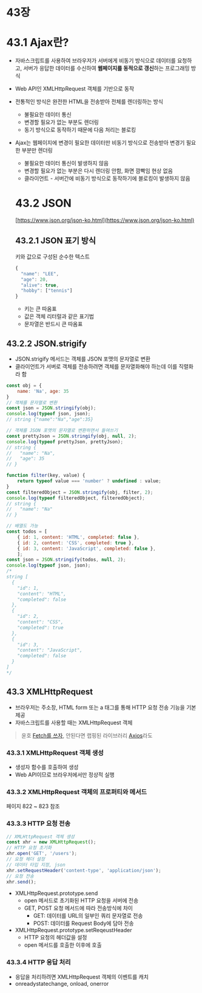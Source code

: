 # 43장

# 43.1 Ajax란?

- 자바스크립트를 사용하여 브라우저가 서버에게 비동기 방식으로 데이터를 요청하고, 서버가 응답한 데이터를 수신하여 **웹페이지를 동적으로 갱신**하는 프로그래밍 방식
- Web API인 XMLHttpRequest 객체를 기반으로 동작
- 전통적인 방식은 완전한 HTML을 전송받아 전체를 렌더링하는 방식
    - 불필요한 데이터 통신
    - 변경할 필요가 없는 부분도 렌더링
    - 동기 방식으로 동작하기 때문에 다음 처리는 블로킹
- Ajax는 웹페이지에 변경이 필요한 데이터만 비동기 방식으로 전송받아 변경기 필요한 부분만 렌더링
    - 불필요한 데이터 통신이 발생하지 않음
    - 변경할 필요가 없는 부분은 다시 렌더링 안함, 화면 깜빡임 현상 없음
    - 클라이언트 - 서버간에 비동기 방식으로 동작하기에 블로킹이 발생하지 않음

  # 43.2 JSON

  [https://www.json.org/json-ko.html](https://www.json.org/json-ko.html)

  ## 43.2.1 JSON 표기 방식

  키와 값으로 구성된 순수한 텍스트

    ```jsx
    {
      "name": "LEE",
      "age": 20,
      "alive": true,
      "hobby": ["tennis"]
    }
    ```

    - 키는 큰 따옴표
    - 값은 객체 리터럴과 같은 표기법
    - 문자열은 반드시 큰 따옴표

## 43.2.2 JSON.strigify

- JSON.strigify 메서드는 객체를 JSON 포맷의 문자열로 변환
- 클라이언트가 서버로 객체를 전송하려면 객체를 문자열화해야 하는데 이를 직렬화라 함

```jsx
const obj = { 
    name: 'Na', age: 35
}
// 객체를 문자열로 변환
const json = JSON.stringify(obj);
console.log(typeof json, json);
// string {"name":"Na","age":35}

// 객체를 JSON 포맷의 문자열로 변환하면서 들여쓰기
const prettyJson = JSON.stringify(obj, null, 2);
console.log(typeof prettyJson, prettyJson);
// string {
//   "name": "Na",
//   "age": 35
// }

function filter(key, value) {
    return typeof value === 'number' ? undefined : value;
}
const filteredObject = JSON.stringify(obj, filter, 2);
console.log(typeof filteredObject, filteredObject);
// string {
//   "name": "Na"
// }

// 배열도 가능
const todos = [
    { id: 1, content: 'HTML', completed: false },
    { id: 2, content: 'CSS', completed: true },
    { id: 3, content: 'JavaScript', completed: false },
    ];
const json = JSON.stringify(todos, null, 2);
console.log(typeof json, json);
/*
string [
  {
    "id": 1,
    "content": "HTML",
    "completed": false
  },
  {
    "id": 2,
    "content": "CSS",
    "completed": true
  },
  {
    "id": 3,
    "content": "JavaScript",
    "completed": false
  }
]
*/
```

## 43.3 XMLHttpRequest

- 브라우저는 주소창, HTML form 또는 a 태그를 통해 HTTP 요청 전송 기능을 기본 제공
- 자바스크립트를 사용할 때는 XMLHttpRequest 객체

> 윤호
[Fetch를 쓰자](https://developer.mozilla.org/ko/docs/Web/API/Fetch_API/Using_Fetch), 안된다면 랩핑된 라이브러리 [Axios](https://github.com/axios/axios)라도
>

### 43.3.1 XMLHttpRequest 객체 생성

- 생성자 함수를 호출하여 생성
- Web API이므로 브라우저에서만 정상적 실행

### 43.3.2 XMLHttpRequest 객체의 프로퍼티와 메서드

페이지 822 ~ 823 참조

### 43.3.3 HTTP 요청 전송

```jsx
// XMLHttpRequest 객체 생성
const xhr = new XMLHttpRequest();
// HTTP 요청 초기화
xhr.open('GET', '/users');
// 요청 헤더 설정
// 데이터 타입 지정, json
xhr.setRequestHeader('content-type', 'application/json');
// 요청 전송
xhr.send();
```

- XMLHttpRequest.prototype.send
    - open 메서드로 초기화된 HTTP 요청을 서버에 전송
    - GET, POST 요청 메서드에 따라 전송방식에 차이
        - GET: 데이터를 URL의 일부인 쿼리 문자열로 전송
        - POST: 데이터를 Request Body에 담아 전송
- XMLHttpRequest.prototype.setReqeustHeader
    - HTTP 요청의 헤더값을 설정
    - open 메서드를 호출한 이후에 호출

### 43.3.4 HTTP 응답 처리

- 응답을 처리하려면 XMLHttpRequest 객체의 이벤트를 캐치
- onreadystatechange, onload, onerror
